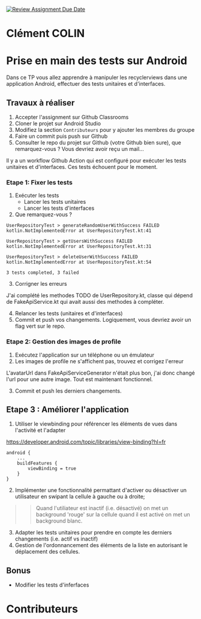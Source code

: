 [![Review Assignment Due Date](https://classroom.github.com/assets/deadline-readme-button-22041afd0340ce965d47ae6ef1cefeee28c7c493a6346c4f15d667ab976d596c.svg)](https://classroom.github.com/a/pP2-IVlX)

# Clément COLIN

# Prise en main des tests sur Android 
Dans ce TP vous allez apprendre à manipuler les recyclerviews dans une application Android, effectuer des tests unitaires et d'interfaces. 

## Travaux à réaliser 
1. Accepter l'assignment sur Github Classrooms
2. Cloner le projet sur Android Studio
3. Modifiez la section `Contributeurs` pour y ajouter les membres du groupe
4. Faire un commit puis push sur Github
5. Consulter le repo du projet sur Github (votre Github bien sure), que remarquez-vous ? Vous devriez avoir reçu un mail...

Il y a un workflow Github Action qui est configuré pour exécuter les tests unitaires et d'interfaces.
Ces tests échouent pour le moment.

### Etape 1: Fixer les tests
1. Exécuter les tests  
   -  Lancer les tests unitaires
   -  Lancer les tests d'interfaces
2. Que remarquez-vous ? 

```
UserRepositoryTest > generateRandomUserWithSuccess FAILED
kotlin.NotImplementedError at UserRepositoryTest.kt:41

UserRepositoryTest > getUsersWithSuccess FAILED
kotlin.NotImplementedError at UserRepositoryTest.kt:31

UserRepositoryTest > deleteUserWithSuccess FAILED
kotlin.NotImplementedError at UserRepositoryTest.kt:54

3 tests completed, 3 failed
```

3. Corrigner les erreurs

J'ai complété les methodes TODO de UserRepository.kt, classe qui dépend de FakeApiService.kt
qui avait aussi des methodes à compléter.

4. Relancer les tests (unitaires et d'interfaces)
6. Commit et push vos changements. Logiquement, vous devriez avoir un flag vert sur le repo. 

### Etape 2: Gestion des images de profile
1. Exécutez l'application sur un téléphone ou un émulateur
2. Les images de profile ne s'affichent pas, trouvez et corrigez l'erreur

L'avatarUrl dans FakeApiServiceGenerator n'était plus bon, j'ai donc changé l'url pour une autre image.
Tout est maintenant fonctionnel.

3. Commit et push les derniers changements. 

## Etape 3 : Améliorer l'application
1. Utiliser le viewbinding pour référencer les éléments de vues dans l'activité et l'adapter

https://developer.android.com/topic/libraries/view-binding?hl=fr

```
android {
    ...
    buildFeatures {
        viewBinding = true
    }
}
```

2. Implémenter une fonctionnalité permattant d'activer ou désactiver un utilisateur en swipant la cellule à gauche ou à droite;
>> Quand l'utiliateur est inactif (i.e. désactivé) on met un background 'rouge' sur la cellule quand il est activé on met un background blanc.
3. Adapter les tests unitaires pour prendre en compte les derniers changements (i.e. actif vs inactif)
4. Gestion de l'ordonnancement des éléments de la liste en autorisant le déplacement des cellules.

## Bonus 
- Modifier les tests d'inferfaces

# Contributeurs
